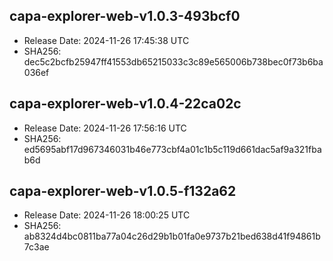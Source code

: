 ## capa-explorer-web-v1.0.3-493bcf0
- Release Date: 2024-11-26 17:45:38 UTC
- SHA256: dec5c2bcfb25947ff41553db65215033c3c89e565006b738bec0f73b6ba036ef

## capa-explorer-web-v1.0.4-22ca02c
- Release Date: 2024-11-26 17:56:16 UTC
- SHA256: ed5695abf17d967346031b46e773cbf4a01c1b5c119d661dac5af9a321fbab6d

## capa-explorer-web-v1.0.5-f132a62
- Release Date: 2024-11-26 18:00:25 UTC
- SHA256: ab8324d4bc0811ba77a04c26d29b1b01fa0e9737b21bed638d41f94861b7c3ae

